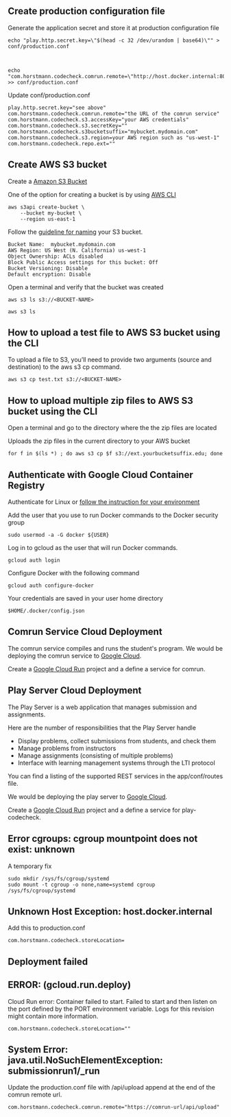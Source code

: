 ## Create production configuration file 
Generate the application secret and store it at production configuration file
```
echo "play.http.secret.key=\"$(head -c 32 /dev/urandom | base64)\"" > conf/production.conf
```

```Here is a guidline for naming your S3 bucket.


echo "com.horstmann.codecheck.comrun.remote=\"http://host.docker.internal:8080/api/upload\"" >> conf/production.conf
```

Update conf/production.conf


```
play.http.secret.key="see above"
com.horstmann.codecheck.comrun.remote="the URL of the comrun service"
com.horstmann.codecheck.s3.accessKey="your AWS credentials"
com.horstmann.codecheck.s3.secretKey=""
com.horstmann.codecheck.s3bucketsuffix="mybucket.mydomain.com"
com.horstmann.codecheck.s3.region=your AWS region such as "us-west-1"
com.horstmann.codecheck.repo.ext=""
```



## Create AWS S3 bucket
Create a [Amazon S3 Bucket](https://docs.aws.amazon.com/AmazonS3/latest/userguide/UsingBucket.html)

One of the option for creating a bucket is by using [AWS CLI](https://awscli.amazonaws.com/v2/documentation/api/latest/reference/s3api/create-bucket.html)
```
aws s3api create-bucket \
    --bucket my-bucket \
    --region us-east-1
```

Follow the [guideline for naming](https://docs.aws.amazon.com/AmazonS3/latest/userguide/bucketnamingrules.html) your S3 bucket.
```
Bucket Name:  mybucket.mydomain.com
AWS Region: US West (N. California) us-west-1
Object Ownership: ACLs disabled
Block Public Access settings for this bucket: Off
Bucket Versioning: Disable
Default encryption: Disable
```

Open a terminal and verify that the bucket was created

```
aws s3 ls s3://<BUCKET-NAME>

aws s3 ls
```

## How to upload a test file to AWS S3 bucket using the CLI
To upload a file to S3, you’ll need to provide two arguments (source and destination) to the aws s3 cp command.
```
aws s3 cp test.txt s3://<BUCKET-NAME>
```


## How to upload multiple zip files to AWS S3 bucket using the CLI
Open a terminal and go to the directory where the the zip files are located

Uploads the zip files in the current directory to your AWS bucket
```
for f in $(ls *) ; do aws s3 cp $f s3://ext.yourbucketsuffix.edu; done
```

## Authenticate with Google Cloud Container Registry
Authenticate for Linux or [follow the instruction for your environment](https://cloud.google.com/container-registry/docs/advanced-authentication)

Add the user that you use to run Docker commands to the Docker security group
```
sudo usermod -a -G docker ${USER}
```
Log in to gcloud as the user that will run Docker commands.
```
gcloud auth login
```
Configure Docker with the following command
```
gcloud auth configure-docker
```

Your credentials are saved in your user home directory
```
$HOME/.docker/config.json
```

## Comrun Service Cloud Deployment
The comrun service compiles and runs the student's program.
We would be deploying the comrun service to [Google Cloud](https://cloud.google.com/).


Create a [Google Cloud Run](https://console.cloud.google.com/run?project) project and a define a service for comrun.





## Play Server Cloud Deployment
The Play Server is a web application that manages submission and assignments.

Here are the number of responsibilities that the Play Server handle

* Display problems, collect submissions from students, and check them
* Manage problems from instructors
* Manage assignments (consisting of multiple problems)
* Interface with learning management systems through the LTI protocol

You can find a listing of the supported REST services in the app/conf/routes file.

We would be deploying the play server to [Google Cloud](https://cloud.google.com/).

Create a [Google Cloud Run](https://console.cloud.google.com/run?project) project and a define a service for play-codecheck.




## Error cgroups: cgroup mountpoint does not exist: unknown
A temporary fix
```
sudo mkdir /sys/fs/cgroup/systemd
sudo mount -t cgroup -o none,name=systemd cgroup /sys/fs/cgroup/systemd
```
## Unknown Host Exception: host.docker.internal
Add this to production.conf
```
com.horstmann.codecheck.storeLocation=
```

## Deployment failed      
## ERROR: (gcloud.run.deploy) 
Cloud Run error: Container failed to start. Failed to start and then listen on the port defined by the PORT environment variable. Logs for this revision might contain more information.

```
com.horstmann.codecheck.storeLocation=""
```
## System Error: java.util.NoSuchElementException: submissionrun1/_run
Update the production.conf file with /api/upload append at the end of the comrun remote url. 
```
com.horstmann.codecheck.comrun.remote="https://comrun-url/api/upload"

```

